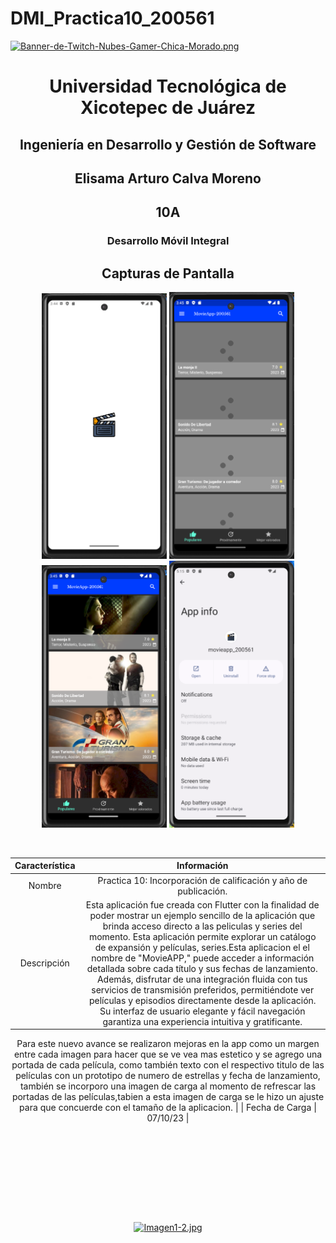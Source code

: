 # DMI_Practica10_200561

[![Banner-de-Twitch-Nubes-Gamer-Chica-Morado.png](https://i.postimg.cc/15q3LFXF/Banner-de-Twitch-Nubes-Gamer-Chica-Morado.png)](https://postimg.cc/MvzwBvyZ)

<div align="center">
  
# Universidad Tecnológica de Xicotepec de Juárez


## Ingeniería en Desarrollo y Gestión de Software
## Elisama Arturo Calva Moreno
## 10A
### Desarrollo Móvil Integral


## Capturas de Pantalla
<p align="center">
  <img src="./assets/1.png" width="200" alt="Captura de Pantalla 1">
  <img src="./assets/2.png" width="200" alt="Captura de Pantalla 2">
  <img src="./assets/3.png" width="200" alt="Captura de Pantalla 3">
  <img src="./assets/4.png" width="200" alt="Captura de Pantalla 4">
</p>



&nbsp;
&nbsp;


|  Característica |  Información |
| :------------: | :------------: |
| Nombre  |  Practica 10: Incorporación de calificación y año de publicación. |
| Descripción  | Esta aplicación fue creada con Flutter con la finalidad de poder mostrar un ejemplo sencillo de la aplicación que brinda acceso directo a las peliculas y series del momento. Esta aplicación permite explorar un catálogo de expansión y películas, series.Esta aplicacion el el nombre de "MovieAPP," puede acceder a información detallada sobre cada título y sus fechas de lanzamiento. Además, disfrutar de una integración fluida con tus servicios de transmisión preferidos, permitiéndote ver películas y episodios directamente desde la aplicación. Su interfaz de usuario elegante y fácil navegación garantiza una experiencia intuitiva y gratificante. 

Para este nuevo avance se realizaron mejoras en la app como un margen entre cada imagen para hacer que se ve vea mas estetico y se agrego una portada de cada película, como también texto con el respectivo titulo de las películas con un prototipo de numero de estrellas y fecha de lanzamiento, también se incorporo una imagen de carga al momento de refrescar las portadas de las películas,tabien a esta imagen de carga se le hizo un ajuste para que concuerde con el tamaño de la aplicacion.  |
|  Fecha de Carga | 07/10/23  |

&nbsp;
&nbsp;

&nbsp;
&nbsp;

<br>
<br>
<br>
<br>

[![Imagen1-2.jpg](https://i.postimg.cc/x1swjyVj/Imagen1-2.jpg)](https://postimg.cc/0zwWcSNh)



&nbsp;
&nbsp;
